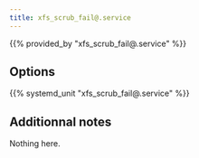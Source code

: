 ```yaml
---
title: xfs_scrub_fail@.service
---
```


{{% provided_by "xfs_scrub_fail@.service" %}}

## Options

{{% systemd_unit "xfs_scrub_fail@.service" %}}

## Additionnal notes

Nothing here.